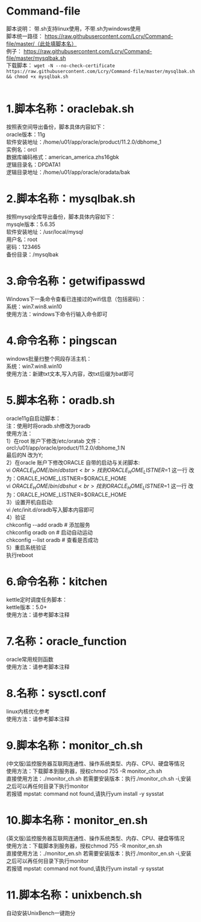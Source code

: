 # Command-file
脚本说明：
带.sh支持linux使用，不带.sh为windows使用<br>
脚本统一路径：
https://raw.githubusercontent.com/Lcry/Command-file/master/（此处填脚本名）<br>
例子：
https://raw.githubusercontent.com/Lcry/Command-file/master/mysqlbak.sh<br>
下载脚本：
```wget -N --no-check-certificate https://raw.githubusercontent.com/Lcry/Command-file/master/mysqlbak.sh && chmod +x mysqlbak.sh```<br><br>

# 1.脚本名称：oraclebak.sh<br>
按照表空间导出备份，脚本具体内容如下：<br>
oracle版本：11g<br>
软件安装地址：/home/u01/app/oracle/product/11.2.0/dbhome_1<br>
实例名：orcl<br>
数据库编码格式：american_america.zhs16gbk<br>
逻辑目录名：DPDATA1<br>
逻辑目录地址：/home/u01/app/oracle/oradata/bak<br>

# 2.脚本名称：mysqlbak.sh<br>
按照mysql全库导出备份，脚本具体内容如下：<br>
mysqle版本：5.6.35<br>
软件安装地址：/usr/local/mysql<br>
用户名：root<br>
密码：123465<br>
备份目录：/mysqlbak<br>

# 3.命令名称：getwifipasswd<br>
Windows下一条命令查看已连接过的wifi信息（包括密码）：<br>
系统：win7.win8.win10<br>
使用方法：windows下命令行输入命令即可<br>

# 4.命令名称：pingscan<br>
windows批量扫整个网段存活主机：<br>
系统：win7.win8.win10<br>
使用方法：新建txt文本,写入内容，改txt后缀为bat即可<br>

# 5.脚本名称：oradb.sh<br>
oracle11g自启动脚本：<br>
注：使用时将oradb.sh修改为oradb<br>
使用方法：<br>
1）在root 账户下修改/etc/oratab 文件：<br>
orcl:/u01/app/oracle/product/11.2.0/dbhome_1:N<br>
最后的N 改为Y;<br>
2）在oracle 账户下修改ORACLE 自带的启动与关闭脚本:<br>
vi $ORACLE_HOME/bin/dbstart<br>
找到ORACLE_HOME_LISTNER=$1 这一行 改为：ORACLE_HOME_LISTNER=$ORACLE_HOME<br>
vi $ORACLE_HOME/bin/dbshut<br>
找到ORACLE_HOME_LISTNER=$1 这一行 改为：ORACLE_HOME_LISTNER=$ORACLE_HOME<br>
3）设置开机自启动:<br>
vi /etc/init.d/oradb写入脚本内容即可<br>
4）验证<br>
chkconfig --add oradb   # 添加服务<br>
chkconfig oradb  on     # 启动自动运动<br>
chkconfig --list oradb   # 查看是否成功<br>
5）重启系统验证<br>
执行reboot<br>

# 6.命令名称：kitchen<br>
kettle定时调度任务脚本：<br>
kettle版本：5.0+<br>
使用方法：请参考脚本注释<br>

# 7.名称：oracle_function<br>
oracle常用规则函数<br>
使用方法：请参考脚本注释<br>

# 8.名称：sysctl.conf<br>
linux内核优化参考<br>
使用方法：请参考脚本注释<br>

# 9.脚本名称：monitor_ch.sh<br>
(中文版)监控服务器互联网连通性、操作系统类型、内存、CPU、硬盘等情况<br>
使用方法：下载脚本到服务器，授权chmod 755 -R monitor_ch.sh<br>
直接使用方法：./monitor_ch.sh
若需要安装版本：执行./monitor_ch.sh -i,安装之后可以再任何目录下执行monitor<br>
若报错 mpstat: command not found,请执行yum install -y sysstat<br>

# 10.脚本名称：monitor_en.sh<br>
(英文版)监控服务器互联网连通性、操作系统类型、内存、CPU、硬盘等情况<br>
使用方法：下载脚本到服务器，授权chmod 755 -R monitor_en.sh<br>
直接使用方法：./monitor_en.sh
若需要安装版本：执行./monitor_en.sh -i,安装之后可以再任何目录下执行monitor<br>
若报错 mpstat: command not found,请执行yum install -y sysstat<br>

# 11.脚本名称：unixbench.sh<br>
自动安装UnixBench一键跑分